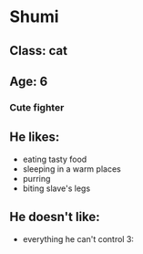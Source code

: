 # Shumi

## Class: cat
## Age: 6

### Cute fighter

## He likes:
- eating tasty food
- sleeping in a warm places
- purring
- biting slave's legs

## He doesn't like:
- everything he can't control 3: